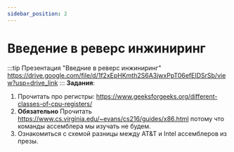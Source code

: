 ```yaml
---
sidebar_position: 2
---
```

# Введение в реверс инжиниринг

:::tip Презентация "Введние в реверс инжиниринг"
https://drive.google.com/file/d/1f2xEpHKmth2S6A3jwxPpT06efEIDSrSb/view?usp=drive_link
:::
**Задания**:
1. Прочитать про регистры: https://www.geeksforgeeks.org/different-classes-of-cpu-registers/
2. **Обязательно** Прочитать https://www.cs.virginia.edu/~evans/cs216/guides/x86.html
   потому что команды ассемблера мы изучать не будем.
3. Ознакомиться с схемой разницы между AT&T и Intel ассемблеров из презы.